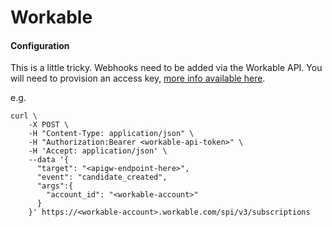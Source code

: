 # Workable

#### Configuration

This is a little tricky. Webhooks need to be added via the Workable API.  You will need to provision an access key, [more info available here](https://workable.readme.io/docs/webhook-subscriptions).

e.g.

```
curl \ 
    -X POST \
    -H "Content-Type: application/json" \
    -H "Authorization:Bearer <workable-api-token>" \
    -H 'Accept: application/json' \
    --data '{
      "target": "<apigw-endpoint-here>",
      "event": "candidate_created",
      "args":{
        "account_id": "<workable-account>"
      }
    }' https://<workable-account>.workable.com/spi/v3/subscriptions
```
